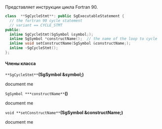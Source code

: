 Представляет инструкции цикла Fortran 90.

```cpp
class  **SgCycleStmt**: public SgExecutableStatement {
  // the fortran 90 cycle statement
  // variant == CYCLE_STMT
public:
  inline SgCycleStmt(SgSymbol &symbol;);
  inline SgSymbol *constructName();  // the name of the loop to cycle
  inline void setConstructName(SgSymbol &constructName;);
  inline ~SgCycleStmt();
};
```

#### Члены класса

`**SgCycleStmt**`**(SgSymbol &symbol;)**

document me

`SgSymbol ***constructName**`**()**

document me

`void **setConstructName**`**(SgSymbol &constructName;)**

document me
